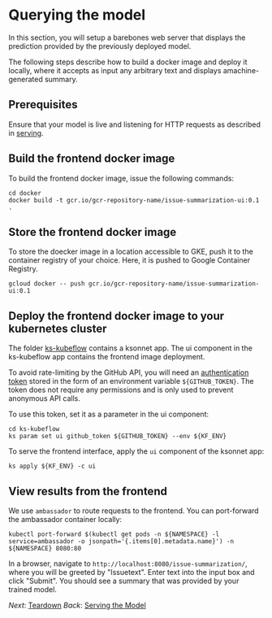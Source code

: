 # Querying the model

In this section, you will setup a barebones web server that displays the
prediction provided by the previously deployed model.

The following steps describe how to build a docker image and deploy it locally,
where it accepts as input any arbitrary text and displays amachine-generated
summary.


## Prerequisites

Ensure that your model is live and listening for HTTP requests as described in
[serving](03_serving_the_model.md).


## Build the frontend docker image

To build the frontend docker image, issue the following commands:

```commandline
cd docker
docker build -t gcr.io/gcr-repository-name/issue-summarization-ui:0.1 .
```

## Store the frontend docker image

To store the doecker image in a location accessible to GKE, push it to the
container registry of your choice. Here, it is pushed to Google Container
Registry.

```commandline
gcloud docker -- push gcr.io/gcr-repository-name/issue-summarization-ui:0.1
```

## Deploy the frontend docker image to your kubernetes cluster

The folder [ks-kubeflow](ks-kubeflow) contains a ksonnet app. The ui component in the ks-kubeflow app contains the frontend image deployment.

To avoid rate-limiting by the GitHub API, you will need an [authentication token](https://github.com/ksonnet/ksonnet/blob/master/docs/troubleshooting.md) stored in the form of an environment variable `${GITHUB_TOKEN}`. The token does not require any permissions and is only used to prevent anonymous API calls.

To use this token, set it as a parameter in the ui component:

```commandline
cd ks-kubeflow
ks param set ui github_token ${GITHUB_TOKEN} --env ${KF_ENV}
```

To serve the frontend interface, apply the `ui` component of the ksonnet app:

```
ks apply ${KF_ENV} -c ui
```

## View results from the frontend

We use `ambassador` to route requests to the frontend. You can port-forward the
ambassador container locally:

```commandline
kubectl port-forward $(kubectl get pods -n ${NAMESPACE} -l service=ambassador -o jsonpath='{.items[0].metadata.name}') -n ${NAMESPACE} 8080:80
```

In a browser, navigate to `http://localhost:8080/issue-summarization/`, where
you will be greeted by "Issuetext". Enter text into the input box and click
"Submit". You should see a summary that was provided by your trained model.

*Next*: [Teardown](05_teardown.md)
*Back*: [Serving the Model](03_serving_the_model.md)
